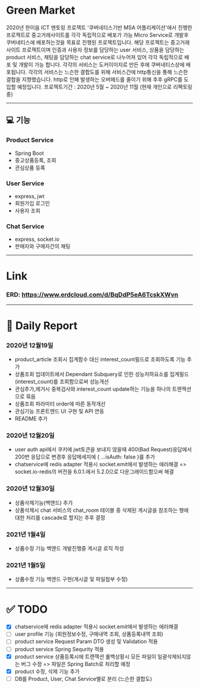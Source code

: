 # Green Market

2020년 한이음 ICT 멘토링 프로젝트 '쿠버네티스기반 MSA 어플리케이션'에서 진행한 프로젝트로 중고거래사이트를 각각 독립적으로 배포가 가능 Micro Service로 개발후 쿠버네티스에 배포하는것을 목표로 진행된 프로젝트입니다. 해당 프로젝트는 중고거래사이트 프로젝트이며 인증과 사용자 정보를 담당하는 user 서비스, 상품을 담당하는 product 서비스, 채팅을 담당하는 chat service로 나누어져 있어 각각 독립적으로 배포 및 개발이 가능 합니다. 각각의 서비스는 도커이미지로 만든 후에 쿠버네티스상에 배포됩니다. 각각의 서비스는 느슨한 결합도를 위해 서비스간에 http통신을 통해 느슨한 결합을 지향했습니다. 
http로 인해 발생하는 오버헤드를 줄이기 위해 추후 gRPC를 도입할 예정입니다.
프로젝트기간 : 2020년 5월 ~ 2020년 11월 
(현재 개인으로 리팩토링 중)

---

## 💻 기능
### Product Service
* Spring Boot
* 중고상품등록, 조회
* 관심상품 등록
### User Service
* express, jwt
* 회원가입 로그인
* 사용자 조회
### Chat Service
* express, socket.io
* 판매자와 구매자간의 채팅
  
---

# Link
###  ERD: https://www.erdcloud.com/d/BqDdP5eA6TcskXWvn   

---

# 📕 Daily Report 
###  2020년 12월19일
* product_article 조회시 집계함수 대신 interest_count필드로 조회하도록 기능 추가
* 상품조회 업데이트에서 Dependant Subquery로 인한 성능저하요소를 집계필드(interest_count)를 조회함으로써 성능개선
* 관심추가,제거시 중복검사와 interest_count update하는 기능을 하나의 트랜잭션으로 묶음
* 상품조회 파라미터 order에 따른 동작개선
* 관심기능 프론트엔드 UI 구현 및 API 연동
* README 추가

### 2020년 12월20일
* user auth api에서 쿠키에 jwt토큰을 보내지 않을때 400(Bad Request)응답에서 200번 응답으로 변경후 응답메세지에 { ...isAuth: false }를 추가
* chatservice에 redis adapter 적용시 socket.emit애서 발생하는 에러해결 => socket.io-redis의 버전을 6.0.1.에서 5.2.0으로 다운그래이드함으써 해결

### 2020년 12월30일
* 상품삭제기능(백앤드) 추가
* 상품삭제시 chat 서비스의 chat_room 테이블 중 삭제된 게시글을 참조하는 행에 대한 처리를 cascade로 할지는 추후 결정 

### 2021년 1월4일
* 상품수정 기능 백앤드 개발진행중 게시글 로직 작성

### 2021년 1월5일
* 상품수정 기능 백앤드 구현(게시글 및 파일첨부 수정)
---

# ✅ TODO

* [x] chatservice에 redis adapter 적용시 socket.emit애서 발생하는 에러해결
* [ ] user profile 기능 (회원정보수정, 구매내역 조회, 상품등록내역 조회)
* [ ] product service Request Param DTO 생성 및 Validation 적용
* [ ] product service Spring Sequrity 적용
* [x] product service 상품등록시에 트랜잭션 롤백상황시 모든 파일이 일괄삭제되지않는 버그 수정 => 파일은 Spring Batch로 처리할 예정 
* [x] product 수정, 삭제 기능 추가
* [ ] DB를 Product, User, Chat Service별로 분리 (느슨한 결합도)